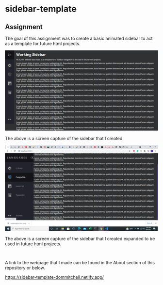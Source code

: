 # sidebar-template

## Assignment

The goal of this assignment was to create a basic animated sidebar to act as a template for future html projects.

![image of My webpage](././images/mypage.png)

The above is a screen capture of the sidebar that I created.

![image of My Sidebar](././images/sidebar.png)

The above is a screen capture of the sidebar that I created expanded to be used in future html projects.

<br/>

A link to the webpage that I made can be found in the About section of this repository or below.

https://sidebar-template-dommitchell.netlify.app/
